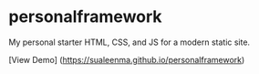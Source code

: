# personalframework
My personal starter HTML, CSS, and JS for a modern static site.

[View Demo] (https://sualeenma.github.io/personalframework)